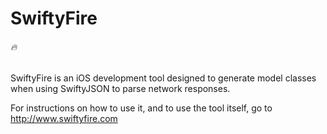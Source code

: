 # SwiftyFire
###### :fire:

SwiftyFire is an iOS development tool designed to generate model classes when using SwiftyJSON to parse network responses.

For instructions on how to use it, and to use the tool itself, go to http://www.swiftyfire.com
